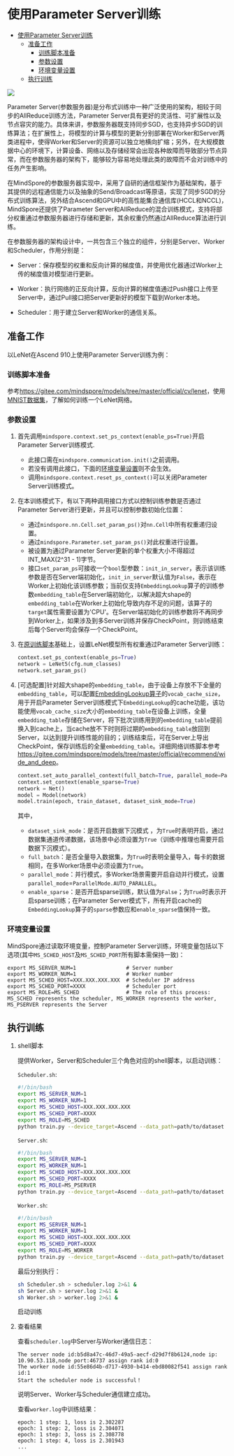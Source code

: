 # 使用Parameter Server训练

<!-- TOC -->

- [使用Parameter Server训练](#使用parameter-server训练)
    - [准备工作](#准备工作)
        - [训练脚本准备](#训练脚本准备)
        - [参数设置](#参数设置)
        - [环境变量设置](#环境变量设置)
    - [执行训练](#执行训练)

<!-- /TOC -->

<a href="https://gitee.com/mindspore/docs/blob/master/tutorials/source_zh_cn/intermediate/distributed_training/apply_parameter_server_training.md" target="_blank"><img src="https://gitee.com/mindspore/docs/raw/master/resource/_static/logo_source.png"></a>

Parameter Server(参数服务器)是分布式训练中一种广泛使用的架构，相较于同步的AllReduce训练方法，Parameter Server具有更好的灵活性、可扩展性以及节点容灾的能力。具体来讲，参数服务器既支持同步SGD，也支持异步SGD的训练算法；在扩展性上，将模型的计算与模型的更新分别部署在Worker和Server两类进程中，使得Worker和Server的资源可以独立地横向扩缩；另外，在大规模数据中心的环境下，计算设备、网络以及存储经常会出现各种故障而导致部分节点异常，而在参数服务器的架构下，能够较为容易地处理此类的故障而不会对训练中的任务产生影响。

在MindSpore的参数服务器实现中，采用了自研的通信框架作为基础架构，基于其提供的远程通信能力以及抽象的Send/Broadcast等原语，实现了同步SGD的分布式训练算法，另外结合Ascend和GPU中的高性能集合通信库(HCCL和NCCL)，MindSpore还提供了Parameter Server和AllReduce的混合训练模式，支持将部分权重通过参数服务器进行存储和更新，其余权重仍然通过AllReduce算法进行训练。

在参数服务器的架构设计中，一共包含三个独立的组件，分别是Server、Worker和Scheduler，作用分别是：

- Server：保存模型的权重和反向计算的梯度值，并使用优化器通过Worker上传的梯度值对模型进行更新。

- Worker：执行网络的正反向计算，反向计算的梯度值通过Push接口上传至Server中，通过Pull接口把Server更新好的模型下载到Worker本地。

- Scheduler：用于建立Server和Worker的通信关系。

## 准备工作

以LeNet在Ascend 910上使用Parameter Server训练为例：

### 训练脚本准备

参考<https://gitee.com/mindspore/models/tree/master/official/cv/lenet>，使用[MNIST数据集](http://yann.lecun.com/exdb/mnist/)，了解如何训练一个LeNet网络。

### 参数设置

1. 首先调用`mindspore.context.set_ps_context(enable_ps=True)`开启Parameter Server训练模式.

    - 此接口需在`mindspore.communication.init()`之前调用。
    - 若没有调用此接口，下面的[环境变量设置](#id4)则不会生效。
    - 调用`mindspore.context.reset_ps_context()`可以关闭Parameter Server训练模式。

2. 在本训练模式下，有以下两种调用接口方式以控制训练参数是否通过Parameter Server进行更新，并且可以控制参数初始化位置：

    - 通过`mindspore.nn.Cell.set_param_ps()`对`nn.Cell`中所有权重递归设置。
    - 通过`mindspore.Parameter.set_param_ps()`对此权重进行设置。
    - 被设置为通过Parameter Server更新的单个权重大小不得超过INT_MAX(2^31 - 1)字节。
    - 接口`set_param_ps`可接收一个`bool`型参数：`init_in_server`，表示该训练参数是否在Server端初始化，`init_in_server`默认值为`False`，表示在Worker上初始化该训练参数；当前仅支持`EmbeddingLookup`算子的训练参数`embedding_table`在Server端初始化，以解决超大shape的`embedding_table`在Worker上初始化导致内存不足的问题，该算子的`target`属性需要设置为'CPU'。在Server端初始化的训练参数将不再同步到Worker上，如果涉及到多Server训练并保存CheckPoint，则训练结束后每个Server均会保存一个CheckPoint。

3. 在[原训练脚本](https://gitee.com/mindspore/models/blob/master/official/cv/lenet/train.py)基础上，设置LeNet模型所有权重通过Parameter Server训练：

    ```python
    context.set_ps_context(enable_ps=True)
    network = LeNet5(cfg.num_classes)
    network.set_param_ps()
    ```

4. [可选配置]针对超大shape的`embedding_table`，由于设备上存放不下全量的`embedding_table`，可以配置[EmbeddingLookup算子](https://www.mindspore.cn/docs/api/zh-CN/master/api_python/nn/mindspore.nn.EmbeddingLookup.html)的`vocab_cache_size`，用于开启Parameter Server训练模式下`EmbeddingLookup`的cache功能，该功能使用`vocab_cache_size`大小的`embedding_table`在设备上训练，全量`embedding_table`存储在Server，将下批次训练用到的`embedding_table`提前换入到cache上，当cache放不下时则将过期的`embedding_table`放回到Server，以达到提升训练性能的目的；训练结束后，可在Server上导出CheckPoint，保存训练后的全量`embedding_table`。详细网络训练脚本参考<https://gitee.com/mindspore/models/tree/master/official/recommend/wide_and_deep>。

    ```python
    context.set_auto_parallel_context(full_batch=True, parallel_mode=ParallelMode.AUTO_PARALLEL)
    context.set_context(enable_sparse=True)
    network = Net()
    model = Model(network)
    model.train(epoch, train_dataset, dataset_sink_mode=True)
    ```

    其中，

    - `dataset_sink_mode`：是否开启数据下沉模式 ，为`True`时表明开启，通过数据集通道传递数据，该场景中必须设置为`True`（训练中推理也需要开启数据下沉模式）。
    - `full_batch`：是否全量导入数据集，为`True`时表明全量导入，每卡的数据相同，在多Worker场景中必须设置为`True`。
    - `parallel_mode`：并行模式，多Worker场景需要开启自动并行模式，设置`parallel_mode`=`ParallelMode.AUTO_PARALLEL`。
    - `enable_sparse`：是否开启sparse训练，默认值为`False`；为`True`时表示开启sparse训练；在Parameter Server模式下，所有开启cache的`EmbeddingLookup`算子的`sparse`参数应和`enable_sparse`值保持一致。

### 环境变量设置

MindSpore通过读取环境变量，控制Parameter Server训练，环境变量包括以下选项(其中`MS_SCHED_HOST`及`MS_SCHED_PORT`所有脚本需保持一致)：

```text
export MS_SERVER_NUM=1                # Server number
export MS_WORKER_NUM=1                # Worker number
export MS_SCHED_HOST=XXX.XXX.XXX.XXX  # Scheduler IP address
export MS_SCHED_PORT=XXXX             # Scheduler port
export MS_ROLE=MS_SCHED               # The role of this process: MS_SCHED represents the scheduler, MS_WORKER represents the worker, MS_PSERVER represents the Server
```

## 执行训练

1. shell脚本

    提供Worker，Server和Scheduler三个角色对应的shell脚本，以启动训练：

    `Scheduler.sh`:

    ```bash
    #!/bin/bash
    export MS_SERVER_NUM=1
    export MS_WORKER_NUM=1
    export MS_SCHED_HOST=XXX.XXX.XXX.XXX
    export MS_SCHED_PORT=XXXX
    export MS_ROLE=MS_SCHED
    python train.py --device_target=Ascend --data_path=path/to/dataset
    ```

    `Server.sh`:

    ```bash
    #!/bin/bash
    export MS_SERVER_NUM=1
    export MS_WORKER_NUM=1
    export MS_SCHED_HOST=XXX.XXX.XXX.XXX
    export MS_SCHED_PORT=XXXX
    export MS_ROLE=MS_PSERVER
    python train.py --device_target=Ascend --data_path=path/to/dataset
    ```

    `Worker.sh`:

    ```bash
    #!/bin/bash
    export MS_SERVER_NUM=1
    export MS_WORKER_NUM=1
    export MS_SCHED_HOST=XXX.XXX.XXX.XXX
    export MS_SCHED_PORT=XXXX
    export MS_ROLE=MS_WORKER
    python train.py --device_target=Ascend --data_path=path/to/dataset
    ```

    最后分别执行：

    ```bash
    sh Scheduler.sh > scheduler.log 2>&1 &
    sh Server.sh > server.log 2>&1 &
    sh Worker.sh > worker.log 2>&1 &
    ```

    启动训练

2. 查看结果

    查看`scheduler.log`中Server与Worker通信日志：

    ```text
    The server node id:b5d8a47c-46d7-49a5-aecf-d29d7f8b6124,node ip: 10.90.53.118,node port:46737 assign rank id:0
    The worker node id:55e86d4b-d717-4930-b414-ebd80082f541 assign rank id:1
    Start the scheduler node is successful！
    ```

    说明Server、Worker与Scheduler通信建立成功。

    查看`worker.log`中训练结果：

    ```text
    epoch: 1 step: 1, loss is 2.302287
    epoch: 1 step: 2, loss is 2.304071
    epoch: 1 step: 3, loss is 2.308778
    epoch: 1 step: 4, loss is 2.301943
    ...
    ```
